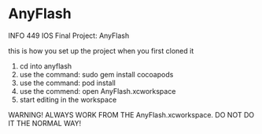 # AnyFlash
INFO 449 IOS Final Project: AnyFlash

this is how you set up the project when you first cloned it
1. cd into anyflash
2. use the command:
   sudo gem install cocoapods
3. use the command:
   pod install
4. use the commend:
   open AnyFlash.xcworkspace
5. start editing in the workspace


WARNING! ALWAYS WORK FROM THE AnyFlash.xcworkspace. DO NOT DO IT THE NORMAL WAY!
